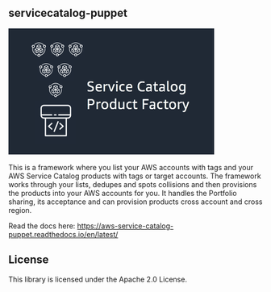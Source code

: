 ## servicecatalog-puppet

![logo](./docs/logo.png) 

This is a framework where you list your AWS accounts with tags and your AWS Service Catalog products with tags or target
accounts. The framework works through your lists, dedupes and spots collisions and then provisions the products into your 
AWS accounts for you. It handles the Portfolio sharing, its acceptance and can provision products cross account and cross 
region.

Read the docs here: https://aws-service-catalog-puppet.readthedocs.io/en/latest/


## License

This library is licensed under the Apache 2.0 License. 

